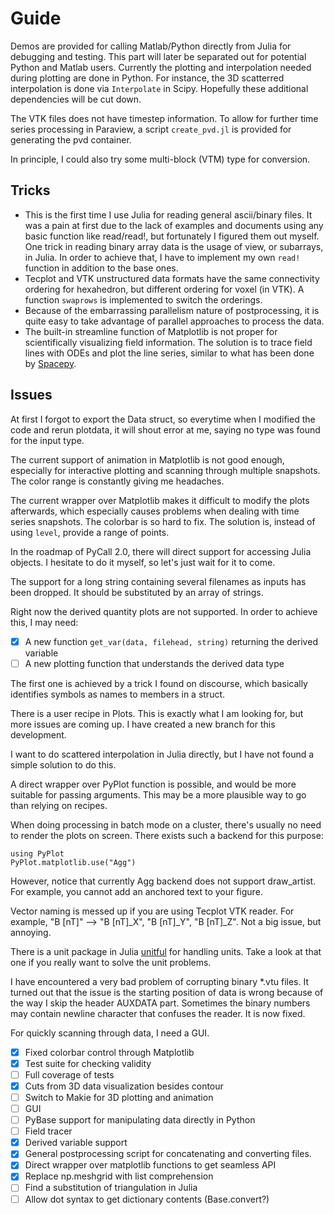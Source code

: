 # Guide

Demos are provided for calling Matlab/Python directly from Julia for debugging and testing. This part will later be separated out for potential Python and Matlab users. Currently the plotting and interpolation needed during plotting are done in Python. For instance, the 3D scatterred interpolation is done via `Interpolate` in Scipy. Hopefully these additional dependencies will be cut down.

The VTK files does not have timestep information. To allow for further time series processing in Paraview, a script `create_pvd.jl` is provided for generating the pvd container.

In principle, I could also try some multi-block (VTM) type for conversion.

## Tricks

- This is the first time I use Julia for reading general ascii/binary files. It was a pain at first due to the lack of examples and documents using any basic function like read/read!, but fortunately I figured them out myself. One trick in reading binary array data is the usage of view, or subarrays, in Julia. In order to achieve that, I have to implement my own `read!` function in addition to the base ones.
- Tecplot and VTK unstructured data formats have the same connectivity ordering for hexahedron, but different ordering for voxel (in VTK). A function `swaprows` is implemented to switch the orderings.
- Because of the embarrassing parallelism nature of postprocessing, it is quite easy to take advantage of parallel approaches to process the data.
- The built-in streamline function of Matplotlib is not proper for scientifically visualizing field information. The solution is to trace field lines with ODEs and plot the line series, similar to what has been done by [Spacepy](https://github.com/spacepy/spacepy/blob/master/spacepy/pybats/trace2d.py).

## Issues

At first I forgot to export the Data struct, so everytime when I modified the code and rerun plotdata, it will shout error at me, saying no type was found for the input type.

The current support of animation in Matplotlib is not good enough, especially for interactive plotting and scanning through multiple snapshots. The color range is constantly giving me headaches.

The current wrapper over Matplotlib makes it difficult to modify the plots afterwards, which especially causes problems when dealing with time series snapshots. The colorbar is so hard to fix. The solution is, instead of using `level`, provide a range of points.

In the roadmap of PyCall 2.0, there will direct support for accessing Julia objects. I hesitate to do it myself, so let's just wait for it to come.

The support for a long string containing several filenames as inputs has been dropped. It should be substituted by an array of strings.

Right now the derived quantity plots are not supported. In order to achieve this, I may need:
- [x] A new function `get_var(data, filehead, string)` returning the derived variable
- [ ] A new plotting function that understands the derived data type

The first one is achieved by a trick I found on discourse, which basically identifies symbols as names to members in a struct.

There is a user recipe in Plots. This is exactly what I am looking for, but more issues are coming up. I have created a new branch for this development.

I want to do scattered interpolation in Julia directly, but I have not found a simple solution to do this.

A direct wrapper over PyPlot function is possible, and would be more suitable for passing arguments. This may be a more plausible way to go than relying on recipes.

When doing processing in batch mode on a cluster, there's usually no need to render the plots on screen. There exists such a backend for this purpose:
```
using PyPlot
PyPlot.matplotlib.use("Agg")
```
However, notice that currently Agg backend does not support draw_artist. For example, you cannot add an anchored text to your figure.

Vector naming is messed up if you are using Tecplot VTK reader. For example, "B [nT]" --> "B [nT]_X", "B [nT]_Y", "B [nT]_Z". Not a big issue, but annoying.

There is a unit package in Julia [unitful](https://github.com/PainterQubits/Unitful.jl) for handling units. Take a look at that one if you really want to solve the unit problems.

I have encountered a very bad problem of corrupting binary *.vtu files. It turned out that the issue is the starting position of data is wrong because of the way I skip the header AUXDATA part. Sometimes the binary numbers may contain newline character that confuses the reader. It is now fixed.

For quickly scanning through data, I need a GUI.

- [x] Fixed colorbar control through Matplotlib
- [x] Test suite for checking validity
- [ ] Full coverage of tests
- [x] Cuts from 3D data visualization besides contour
- [ ] Switch to Makie for 3D plotting and animation
- [ ] GUI
- [ ] PyBase support for manipulating data directly in Python
- [ ] Field tracer
- [x] Derived variable support
- [x] General postprocessing script for concatenating and converting files.
- [x] Direct wrapper over matplotlib functions to get seamless API
- [x] Replace np.meshgrid with list comprehension
- [ ] Find a substitution of triangulation in Julia
- [ ] Allow dot syntax to get dictionary contents (Base.convert?)
